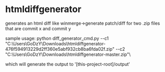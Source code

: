 # htmldiffgenerator
generates an html diff like winmerge->generate patch/diff for two .zip files that are commit x and commit y

sample usage:
python diff_generator_cmd.py --c1 "C:\Users\GoDzY\Downloads\htmldiffgenerator-476f594913229d2ff360e5abf932cb8ba6fda02f.zip" --c2 "C:\Users\GoDzY\Downloads\htmldiffgenerator-master.zip"\

which will generate the output to '[this-project-root]/output'
